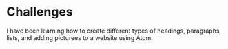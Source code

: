 # Challenges
I have been learning how to create different types of headings, paragraphs, lists, and adding picturees to a website using Atom.
